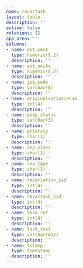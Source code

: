 ```yaml
---
name: rmvartask
layout: table
description: ''
active: false
relations: []
app_area: ''
columns:
- name: est_cost
  type: numeric(9,2)
  description: ''
- name: est_units
  type: numeric(8,2)
  description: ''
- name: job_code
  type: varchar(8)
  description: ''
- name: originalvariationno
  type: int(4)
  description: ''
- name: pcap_status
  type: varchar(3)
  description: ''
- name: priority
  type: char(3)
  description: ''
- name: rep_class
  type: char(3)
  description: ''
- name: rep_type
  type: char(3)
  description: ''
- name: rmvariation_sid
  type: int(4)
  description: ''
- name: rmvartask_sid
  type: int(4)
  description: ''
- name: task_ref
  type: int(4)
  description: ''
- name: task_text
  type: varchar(max)
  description: ''
- name: tstamp
  type: timestamp
  description: ''
---
```


